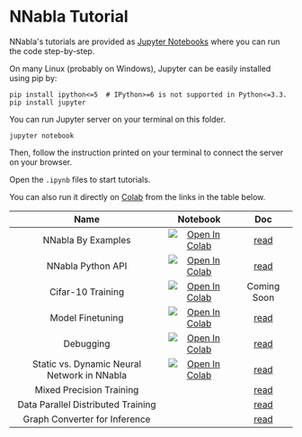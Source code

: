 # NNabla Tutorial

NNabla's tutorials are provided as [Jupyter Notebooks](http://jupyter.org/)
where you can run the code step-by-step.

On many Linux (probably on Windows), Jupyter can be easily installed using pip by:

```shell
pip install ipython<=5  # IPython>=6 is not supported in Python<=3.3.
pip install jupyter
```


You can run Jupyter server on your terminal on this folder.

```shell
jupyter notebook
```

Then, follow the instruction printed on your terminal to connect the server
on your browser.

Open the `.ipynb` files to start tutorials.


You can also run it directly on [Colab](https://colab.research.google.com/) from the links in the table below.


| Name        | Notebook           | Doc  |
|:------------------------------------------------:|:-------------:|:-----:|
| NNabla By Examples      | [![Open In Colab](https://colab.research.google.com/assets/colab-badge.svg)](https://colab.research.google.com/github/sony/nnabla/blob/master/tutorial/by_examples.ipynb) | [read](https://nnabla.readthedocs.io/en/latest/python/tutorial/by_examples.html) |
| NNabla Python API     | [![Open In Colab](https://colab.research.google.com/assets/colab-badge.svg)](https://colab.research.google.com/github/sony/nnabla/blob/master/tutorial/python_api.ipynb) | [read](https://nnabla.readthedocs.io/en/latest/python/tutorial/python_api.html) |
| Cifar-10 Training     | [![Open In Colab](https://colab.research.google.com/assets/colab-badge.svg)](https://colab.research.google.com/github/sony/nnabla/blob/master/tutorial/cifar10_classification.ipynb) | Coming Soon |
| Model Finetuning      | [![Open In Colab](https://colab.research.google.com/assets/colab-badge.svg)](https://colab.research.google.com/github/sony/nnabla/blob/master/tutorial/model_finetuning.ipynb) | [read](https://nnabla.readthedocs.io/en/latest/python/tutorial/model_finetuning.html) |
| Debugging      | [![Open In Colab](https://colab.research.google.com/assets/colab-badge.svg)](https://colab.research.google.com/github/sony/nnabla/blob/master/tutorial/debugging.ipynb) | [read](https://nnabla.readthedocs.io/en/latest/python/tutorial/debugging.html) |
| Static vs. Dynamic Neural Network in NNabla      | [![Open In Colab](https://colab.research.google.com/assets/colab-badge.svg)](https://colab.research.google.com/github/sony/nnabla/blob/master/tutorial/dynamic_and_static_nn.ipynb) | [read](https://nnabla.readthedocs.io/en/latest/python/tutorial/dynamic_and_static_nn.html) |
| Mixed Precision Training      |  | [read](https://nnabla.readthedocs.io/en/latest/python/tutorial/mixed_precision_training.html) |
| Data Parallel Distributed Training      |  | [read](https://nnabla.readthedocs.io/en/latest/python/tutorial/multi_device_training.html) |
| Graph Converter for Inference      |  | [read](https://nnabla.readthedocs.io/en/latest/python/tutorial/graph_converter_for_inference.html) |
